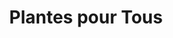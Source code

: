 ---
title: "Plantes pour Tous"
url: /paris/plantes-pour-tous-rue-jean-poulmarch/
shop: fleuriste
---